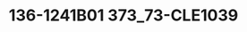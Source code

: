 ---
title: 136-1241B01 373_73-CLE1039
image: 136-1241B01 373_73-CLE1039.jpg
brand: sposo
layout: vestito
---